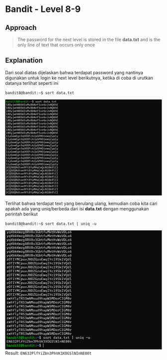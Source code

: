 # Bandit - Level 8-9

## Approach

> The password for the next level is stored in the file **data.txt** and is the only line of text that occurs only once

## Explanation

Dari soal diatas dijelaskan bahwa terdapat password yang nantinya digunakan untuk login ke next level berikutnya, ketika di coba di urutkan datanya terlihat seperti ini
```
bandit8@bandit:~$ sort data.txt
```

![!image](./docs/image1.png)

Terlihat bahwa terdapat text yang berulang ulang, kemudian coba kita cari apakah ada yang uniq/berbeda dari isi **data.txt** dengan menggunakan perintah berikut 

```
bandit8@bandit:~$ sort data.txt | uniq -u
```
![!image](./docs/image2.png)
Result: `EN632PlfYiZbn3PhVK3XOGSlNInNE00t`
